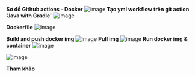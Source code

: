 **Sơ đồ Github actions - Docker**
![image](https://github.com/N-Rain/demo_github_actions/assets/113491261/f63fce98-5576-43fb-9710-f959641e5873)
**Tạo yml workflow trên git action 'Java with Gradle'**
![image](https://github.com/N-Rain/demo_github_actions/assets/113491261/c32b45c6-b5c4-4bf1-9d37-5867e1e89b87)

**Dockerfile**
![image](https://github.com/N-Rain/demo_github_actions/assets/113491261/3f77250e-a622-41c3-ad9c-d5c920a76fb3)

**Build and push docker img**
![image](https://github.com/N-Rain/demo_github_actions/assets/113491261/8ac71d2c-5c01-479a-b304-50f8e923340b)
**Pull img**
![image](https://github.com/N-Rain/demo_github_actions/assets/113491261/a0900b68-e545-4971-9a96-8206424be5fe)
**Run docker img & container**
![image](https://github.com/N-Rain/demo_github_actions/assets/113491261/dac848d3-87b0-44da-b480-268c728cca89)

![image](https://github.com/N-Rain/demo_github_actions/assets/113491261/6b25a95b-5072-4d25-920b-98011c9b1276)

**Tham khảo**
[](https://www.youtube.com/watch?v=NppkHKvnrqc&t=822s)
